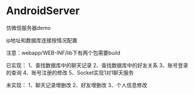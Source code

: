 # AndroidServer
仿微信服务器demo

ip地址和数据库连接按情况配置

注意：webapp/WEB-INF/lib下有两个包需要build

已实现：
  1、查找数据库中的聊天记录
  2、查找数据库中的好友关系
  3、账号登录的查询
  4、账号注册的修改
  5、Socket实现1对1聊天服务
  
未实现：
  1、聊天记录增删改
  2、好友增删改
  3、个人信息修改
